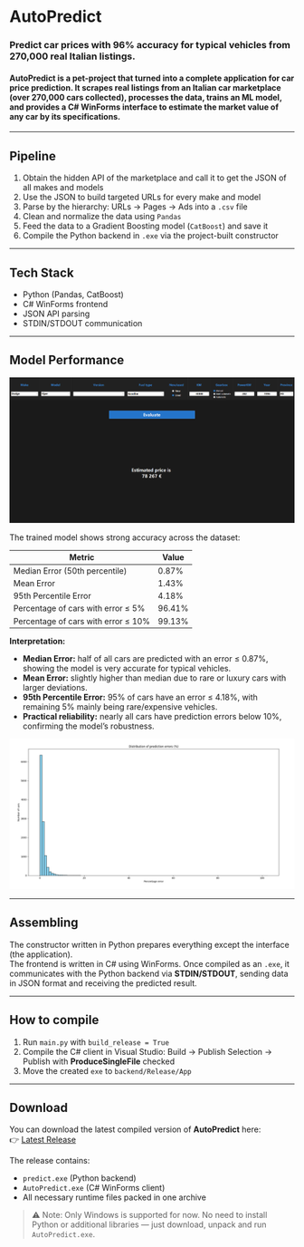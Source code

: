 # AutoPredict
### Predict car prices with 96% accuracy for typical vehicles from 270,000 real Italian listings.

#### AutoPredict is a pet-project that turned into a complete application for **car price prediction**.   It scrapes **real listings from an Italian car marketplace** (over **270,000 cars** collected), processes the data, trains an ML model, and provides a **C# WinForms interface** to estimate the market value of any car by its specifications.

---

## Pipeline
1. Obtain the hidden API of the marketplace and call it to get the JSON of all makes and models
2. Use the JSON to build targeted URLs for every make and model
3. Parse by the hierarchy: URLs → Pages → Ads into a `.csv` file
4. Clean and normalize the data using `Pandas`
5. Feed the data to a Gradient Boosting model (`CatBoost`) and save it
6. Compile the Python backend in `.exe` via the project-built constructor

---

## Tech Stack
- Python (Pandas, CatBoost)
- C# WinForms frontend
- JSON API parsing
- STDIN/STDOUT communication

---

## Model Performance

![Application Screenshot](assets/screenshot.png)

The trained model shows strong accuracy across the dataset:

| Metric | Value |
|--------|-------|
| Median Error (50th percentile) | 0.87% |
| Mean Error | 1.43% |
| 95th Percentile Error | 4.18% |
| Percentage of cars with error ≤ 5% | 96.41% |
| Percentage of cars with error ≤ 10% | 99.13% |

**Interpretation:**  
- **Median Error:** half of all cars are predicted with an error ≤ 0.87%, showing the model is very accurate for typical vehicles.  
- **Mean Error:** slightly higher than median due to rare or luxury cars with larger deviations.  
- **95th Percentile Error:** 95% of cars have an error ≤ 4.18%, with remaining 5% mainly being rare/expensive vehicles.  
- **Practical reliability:** nearly all cars have prediction errors below 10%, confirming the model’s robustness.

![Error Distribution](assets/error_graph.png)

---

## Assembling
The constructor written in Python prepares everything except the interface (the application).  
The frontend is written in C# using WinForms. Once compiled as an `.exe`, it communicates with the Python backend via **STDIN/STDOUT**, sending data in JSON format and receiving the predicted result.

---

## How to compile
1. Run `main.py` with `build_release = True`  
2. Compile the C# client in Visual Studio: Build → Publish Selection → Publish with **ProduceSingleFile** checked  
3. Move the created `exe` to `backend/Release/App`


---

## Download

You can download the latest compiled version of **AutoPredict** here:  
👉 [Latest Release](https://github.com/Uladislau-Kulikou/AutoPredict/releases/latest)

The release contains:
- `predict.exe` (Python backend)
- `AutoPredict.exe` (C# WinForms client)
- All necessary runtime files packed in one archive

> ⚠️ Note: Only Windows is supported for now. No need to install Python or additional libraries — just download, unpack and run `AutoPredict.exe`.

